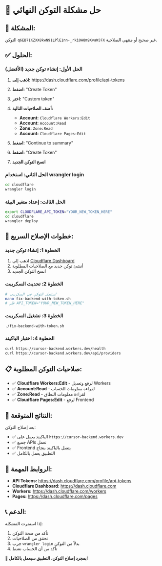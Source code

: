 # 🔑 حل مشكلة التوكن النهائي

## 🚨 **المشكلة:**
التوكن `q6EB7IKZXX8kwN91LPlE1nn-_rkiOA8m9XvaWJFX` غير صحيح أو منتهي الصلاحية.

## ✅ **الحلول:**

### **الحل الأول: إنشاء توكن جديد (الأفضل)**

1. **اذهب إلى:** https://dash.cloudflare.com/profile/api-tokens
2. **اضغط:** "Create Token"
3. **اختر:** "Custom token"
4. **أضف الصلاحيات التالية:**
   - **Account:** `Cloudflare Workers:Edit`
   - **Account:** `Account:Read`
   - **Zone:** `Zone:Read`
   - **Account:** `Cloudflare Pages:Edit`

5. **اضغط:** "Continue to summary"
6. **اضغط:** "Create Token"
7. **انسخ التوكن الجديد**

### **الحل الثاني: استخدام wrangler login**

```bash
cd cloudflare
wrangler login
```

### **الحل الثالث: إعداد متغير البيئة**

```bash
export CLOUDFLARE_API_TOKEN="YOUR_NEW_TOKEN_HERE"
cd cloudflare
wrangler deploy
```

## 🔧 **خطوات الإصلاح السريع:**

### **الخطوة 1: إنشاء توكن جديد**
1. اذهب إلى [Cloudflare Dashboard](https://dash.cloudflare.com/profile/api-tokens)
2. أنشئ توكن جديد مع الصلاحيات المطلوبة
3. انسخ التوكن الجديد

### **الخطوة 2: تحديث السكريبت**
```bash
# استبدل التوكن في السكريبت
nano fix-backend-with-token.sh
# غيّر API_TOKEN="YOUR_NEW_TOKEN_HERE"
```

### **الخطوة 3: تشغيل السكريبت**
```bash
./fix-backend-with-token.sh
```

### **الخطوة 4: اختبار الباكيند**
```bash
curl https://cursor-backend.workers.dev/health
curl https://cursor-backend.workers.dev/api/providers
```

## 📋 **صلاحيات التوكن المطلوبة:**

- ✅ **Cloudflare Workers:Edit** - لرفع وتعديل Workers
- ✅ **Account:Read** - لقراءة معلومات الحساب
- ✅ **Zone:Read** - لقراءة معلومات النطاق
- ✅ **Cloudflare Pages:Edit** - لرفع Frontend

## 🎯 **النتائج المتوقعة:**

بعد إصلاح التوكن:
- ✅ الباكيند يعمل على `https://cursor-backend.workers.dev`
- ✅ جميع APIs تعمل
- ✅ Frontend يتصل بالباكيند بنجاح
- ✅ التطبيق يعمل بالكامل

## 🔗 **الروابط المهمة:**

- **API Tokens:** https://dash.cloudflare.com/profile/api-tokens
- **Cloudflare Dashboard:** https://dash.cloudflare.com
- **Workers:** https://dash.cloudflare.com/workers
- **Pages:** https://dash.cloudflare.com/pages

## 📞 **الدعم:**

إذا استمرت المشكلة:
1. تأكد من صحة التوكن
2. تحقق من الصلاحيات
3. جرب `wrangler login` بدلاً من التوكن
4. تأكد من أن الحساب نشط

**🎉 بمجرد إصلاح التوكن، التطبيق سيعمل بالكامل!**